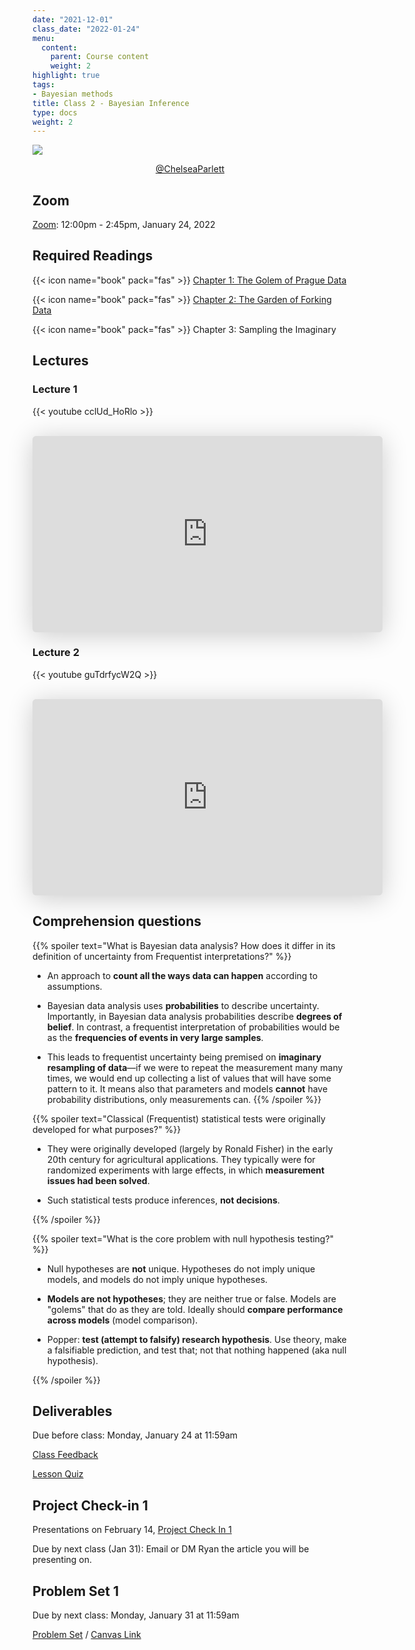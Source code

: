 ```yaml
---
date: "2021-12-01"
class_date: "2022-01-24"
menu:
  content:
    parent: Course content
    weight: 2
highlight: true
tags:
- Bayesian methods
title: Class 2 - Bayesian Inference
type: docs
weight: 2
---
```


![](https://pbs.twimg.com/media/E7luuH_VIAM8yzn?format=png&name=small)<center>[@ChelseaParlett](https://twitter.com/ChelseaParlett/status/1421291716229746689)</center>

## Zoom

<a href="https://uncc.zoom.us/j/93339403054"><i class="fas fa-video fa-lg"></i> Zoom</a>: 12:00pm - 2:45pm, January 24, 2022

## Required Readings

{{< icon name="book" pack="fas" >}} [Chapter 1: The Golem of Prague Data](http://xcelab.net/rmpubs/sr2/statisticalrethinking2_chapters1and2.pdf)

{{< icon name="book" pack="fas" >}} [Chapter 2: The Garden of Forking Data](http://xcelab.net/rmpubs/sr2/statisticalrethinking2_chapters1and2.pdf)

{{< icon name="book" pack="fas" >}} Chapter 3: Sampling the Imaginary

<!--more-->

## Lectures

### Lecture 1

{{< youtube cclUd_HoRlo >}}

<br>

<iframe class="speakerdeck-iframe" frameborder="0" src="https://speakerdeck.com/player/075b46c0223d495d89692fc22077b394" title="Statistical Rethinking 2022 Lecture 01" allowfullscreen="true" mozallowfullscreen="true" webkitallowfullscreen="true" style="border: 0px; background: padding-box padding-box rgba(0, 0, 0, 0.1); margin: 0px; padding: 0px; border-radius: 6px; box-shadow: rgba(0, 0, 0, 0.2) 0px 5px 40px; width: 560px; height: 314px;" data-ratio="1.78343949044586"></iframe>

<br>

### Lecture 2

{{< youtube guTdrfycW2Q >}}

<br>

<iframe class="speakerdeck-iframe" frameborder="0" src="https://speakerdeck.com/player/ecbbe6bc6df1496aa5b71e30c66b6bb7" title="Statistical Rethinking 2022 Lecture 02" allowfullscreen="true" mozallowfullscreen="true" webkitallowfullscreen="true" style="border: 0px; background: padding-box padding-box rgba(0, 0, 0, 0.1); margin: 0px; padding: 0px; border-radius: 6px; box-shadow: rgba(0, 0, 0, 0.2) 0px 5px 40px; width: 560px; height: 314px;" data-ratio="1.78343949044586"></iframe>

## Comprehension questions

{{% spoiler text="What is Bayesian data analysis? How does it differ in its definition of uncertainty from Frequentist interpretations?" %}}
- An approach to **count all the ways data can happen** according to assumptions.

- Bayesian data analysis uses **probabilities** to describe uncertainty. Importantly, in Bayesian data analysis probabilities describe **degrees of belief**. In contrast, a frequentist interpretation of probabilities would be as the **frequencies of events in very large samples**.

- This leads to frequentist uncertainty being premised on **imaginary resampling of data**—if we were to repeat the measurement many many times, we would end up collecting a list of values that will have some pattern to it. It means also that parameters and models **cannot** have probability distributions, only measurements can. 
{{% /spoiler %}}

{{% spoiler text="Classical (Frequentist) statistical tests were originally developed for what purposes?" %}}

- They were originally developed (largely by Ronald Fisher) in the early 20th century for agricultural applications. They typically were for randomized experiments with large effects, in which **measurement issues had been solved**.

- Such statistical tests produce inferences, **not decisions**.

{{% /spoiler %}}


{{% spoiler text="What is the core problem with null hypothesis testing?" %}}

- Null hypotheses are **not** unique. Hypotheses do not imply unique models, and models do not imply unique hypotheses.

- **Models are not hypotheses**; they are neither true or false. Models are "golems" that do as they are told. Ideally should **compare performance across models** (model comparison).

- Popper: **test (attempt to falsify) research hypothesis**. Use theory, make a falsifiable prediction, and test that; not that nothing happened (aka null hypothesis).

{{% /spoiler %}}


## Deliverables

Due before class: Monday, January 24 at 11:59am 

<a href="https://forms.gle/zMipNzav3BCL3Rwy9"><i class="fas fa-comment fa-lg"></i>  Class Feedback</a>

<a href="https://uncc.instructure.com/courses/171000/quizzes/331407"><i class="fas fa-question fa-lg"></i>  Lesson Quiz</a>

## Project Check-in 1

Presentations on February 14, [Project Check In 1](content/assignment/01-project)

Due by next class (Jan 31): Email or DM Ryan the article you will be presenting on.

## Problem Set 1

Due by next class: Monday, January 31 at 11:59am

<a href="{{ .Site.baseurl }}/assignment/01-problem-set"><i class="fas fa-pencil-ruler fa-lg"></i>  Problem Set</a> / [Canvas Link](https://uncc.instructure.com/courses/171000/assignments/1415432)